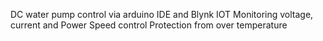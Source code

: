 DC water pump control via arduino IDE and Blynk IOT
Monitoring voltage, current and Power
Speed control
Protection from over temperature
